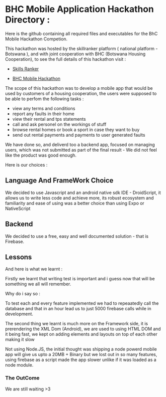 # BHC Mobile Application Hackathon Directory :

Here is the github containing all required files and executables for the BhC Mobile Hackathon Competion.

This hackathon was hosted by the skillranker platform ( national platform - Botswana ), and with joint cooperation
with BHC (Botswana Housing Cooperation), to see the full details of this hackathon visit :

- [Skills Ranker](https://skillsranker.bih.co.bw/)
  
- [BHC Mobile Hackathon](https://skillsranker.bih.co.bw/event/6661c6cb153813075a150625#)

The scope of this hackathon was to develop a mobile app that would be used by customers of a housing cooperation, the 
users were supposed to be able to perfom the following tasks : 

- view any terms and conditions
- report any faults in their home
- view their rental and tps statements
- call and ask personel on the workings of stuff
- browse rental homes or book a sport in case they want to buy 
- send out rental payments and payments to user generated faults

We have done so, and deliverd too a backend app, focused on managing users, which was not submitted as part
of the final result - We did not feel like the product was good enough.

Here is our choices :

## Language And FrameWork Choice

We decided to use Javascript and an android native sdk IDE - DroidScript, it allows us to write less
code and achieve more, its robust ecosystem and familiarity and ease of using was a better choice 
than using Expo or NativeScript

## Backend

We decided to use a free, easy and well documented solution - that is Firebase.

## Lessons

And here is what we learnt :

Firstly we learnt that writing test is important and i guess now that will be something we all will remember.

Why do i say so :

To test each and every feature implemented we had to repeaatedly call the database and that in an hour lead us to 
just 5000 firebase calls while in development.

The second thing we learnt is much more on the Framework side, it is prerendering the XML Dom (Android), we are
used to using HTML DOM and it being fast, we kept on adding elements and layouts on top of each other making it
slow

Not using Node.JS, the initial thought was shipping a node powerd mobile app will give us upto a 20MB + Binary 
but we lost out in so many features, using firebase as a script made the app slower unlike if it was loaded as
a node module.

### The OutCome 

We are still waiting >3
